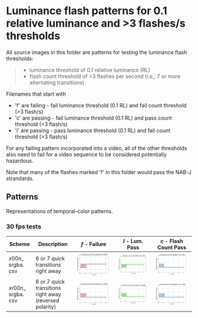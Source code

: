 # Luminance flash patterns for 0.1 relative luminance and >3 flashes/s thresholds
All source images in this folder are patterns for testing the luminance flash thresholds:
> - luminance threshold of 0.1 relative luminance (RL)
> - flash count threshold of >3 flashes per second (i.e., 7 or more alternating transitions)

Filenames that start with 
 - 'f' are failing - fail luminance threshold (0.1 RL) and fail count threshold (>3 flash/s)
 - 'c' are passing - fail luminance threshold (0.1 RL) and pass count threshold (>3 flash/s)
 - 'l' are passing - pass luminance threshold (0.1 RL) and fail count threshold (>3 flash/s)

For any failing pattern incorporated into a video, 
all of the other thresholds also need to fail for a video sequence to be 
considered potentially hazardous.

Note that many of the flashes marked 'f' in this folder would pass the NAB-J strandards.

## Patterns
Representations of temporal-color patterns.

### 30 fps tests

| Scheme | Description | *f* - Failure | *l* - Lum. Pass | *c* - Flash Count Pass |
| --- | --- | --- | --- | --- |
| *x*00*n*_ srgba. csv | 6 or 7 quick transitions right away | ![Failure with 7 quick transitions](./documentation/f00n_srgba.svg) | ![Low luminance pass with 7 quick transitions](./documentation/l00n_srgba.svg "Image Title") | ![Count pass with 6 quick transitions](./documentation/c00n_srgba.svg "Image Title") |
| *x*r00*n*_ srgba. csv | 6 or 7 quick transitions right away (reversed polarity) | ![Failure with 7 quick transitions (reversed polarity)](./documentation/fr00n_srgba.svg) | ![Low luminance pass with 7 quick transitions (reversed polarity)](./documentation/lr00n_srgba.svg "Image Title") | ![Count pass with 6 quick transitions (reversed polarity)](./documentation/cr00n_srgba.svg "Image Title") |
